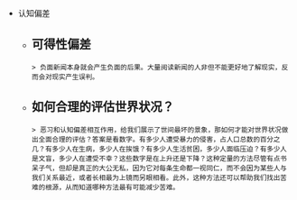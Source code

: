 - 认知偏差
	- 可得性偏差
		-
		  > 负面新闻本身就会产生负面的后果。大量阅读新闻的人非但不能更好地了解现实，反而会对现实产生误判。
	- 如何合理的评估世界状况？
		-
		  > 恶习和认知偏差相互作用，给我们展示了世间最坏的景象，那如何才能对世界状况做出全面合理的评估？答案是看数字。有多少人遭受暴力的侵害，占人口总数的百分之几？有多少人在生病，多少人在挨饿？有多少人生活贫困，多少人面临压迫？有多少人是文盲，多少人在遭受不幸？这些数字是在上升还是下降？这种定量的方法尽管有点书呆子气，但却是真正的大公无私，因为它对每条生命都一视同仁，而不会因为某些人与我们关系最近，或者长相最为上镜而另眼相看。此外，这种方法还可以帮助我们找出苦难的根源，从而知道哪种方法最有可能减少苦难。